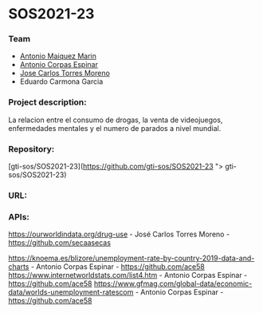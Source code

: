 # SOS2021-23
### Team
- [Antonio Maiquez Marin](https://github.com/gti-sos/SOS2021-23/commits?author=Jackman97)
- [Antonio Corpas Espinar](https://github.com/ace58)
- [Jose Carlos Torres Moreno](https://github.com/secaasecas)
- Eduardo Carmona Garcia
### Project description:
La relacion entre el consumo de drogas, la venta de videojuegos, enfermedades mentales y el numero de parados a nivel mundial.
### Repository: 
[gti-sos/SOS2021-23](https://github.com/gti-sos/SOS2021-23 "> gti-sos/SOS2021-23) 

### URL:
### APIs:
https://ourworldindata.org/drug-use - José Carlos Torres Moreno - https://github.com/secaasecas

https://knoema.es/blizore/unemployment-rate-by-country-2019-data-and-charts - Antonio Corpas Espinar - https://github.com/ace58
https://www.internetworldstats.com/list4.htm - Antonio Corpas Espinar - https://github.com/ace58
https://www.gfmag.com/global-data/economic-data/worlds-unemployment-ratescom - Antonio Corpas Espinar - https://github.com/ace58

